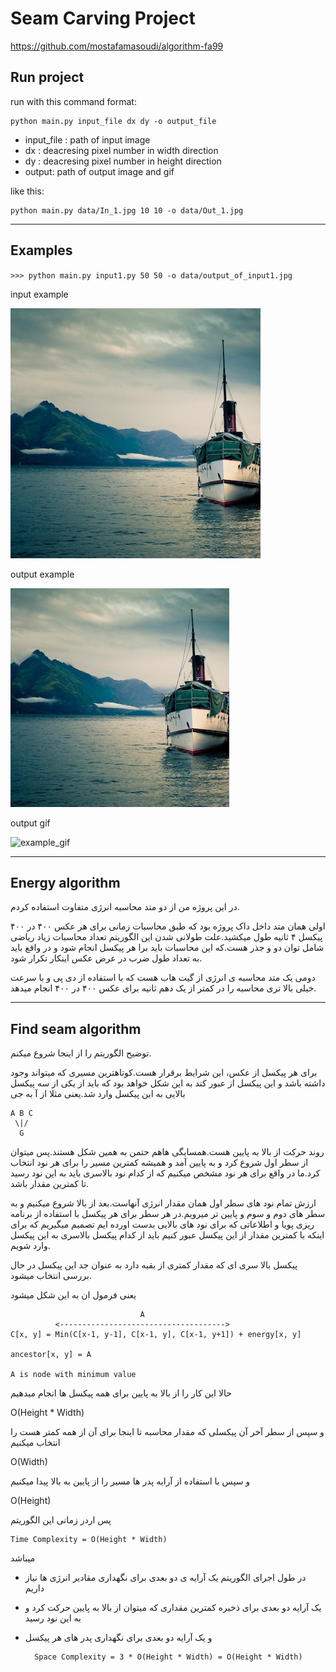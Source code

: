 # Seam Carving Project

https://github.com/mostafamasoudi/algorithm-fa99

## Run project
run with this command format:

    python main.py input_file dx dy -o output_file


* input_file : path of input image
* dx : deacresing pixel number in width direction
* dy : deacresing pixel number in height direction
* output: path of output image and gif


like this:

    python main.py data/In_1.jpg 10 10 -o data/Out_1.jpg

-----------------------------------------------
## Examples

`>>> python main.py input1.py 50 50 -o data/output_of_input1.jpg`

input example

![example_input](data/input1.jpg)

output example

![example_output](data/output_of_input1.jpg)

output gif

![example_gif](data/output_of_input1.gif)

------------------------------------------
## Energy algorithm

در این پروژه من از دو متد محاسبه انرژی متفاوت استفاده کردم.

اولی همان متد داخل داک پروژه بود که طبق محاسبات زمانی برای هر عکس ۴۰۰ در ۴۰۰ پیکسل ۴ ثانیه طول میکشید.علت طولانی شدن این الگوریتم تعداد محاسبات زیاد ریاضی شامل توان دو و جذر هست.که این محاسبات باید برا هر پیکسل انجام شود و در واقع باید به تعداد طول ضرب در عرض عکس اینکار تکرار شود.

دومی یک متد محاسبه ی انرژی از گیت هاب هست که با استفاده از دی پی و با سرعت خیلی بالا تری محاسبه را در کمتر از یک دهم ثانیه برای عکس ۴۰۰ در ۴۰۰ انجام میدهد.

--------------------------------------------
## Find seam algorithm
توضیح الگوریتم را از اینجا شروع میکنم.

برای هر پیکسل از عکس، این شرایط برقرار هست.کوتاهترین مسیری که میتواند وجود داشته باشد و این پیکسل از عبور کند به این شکل خواهد بود که باید از یکی از سه پیکسل بالایی به این پیکسل وارد شد.یعنی مثلا از آ به جی
```
A B C
 \|/
  G
```

روند حرکت از بالا به پایین هست.همسایگی هاهم حتمن به همین شکل هستند.پس میتوان از سطر اول شروع کرد و به پایین آمد و همیشه کمترین مسیر را برای هر نود انتخاب کرد.ما در واقع برای هر نود مشخص میکنیم که از کدام نود بالاسری باید به این نود رسید تا کمترین مقدار باشد.

ارزش تمام نود های سطر اول همان مقدار انرژی آنهاست.بعد از بالا شروع میکنیم و به سطر های دوم و سوم و پایین تر میرویم.در هر سطر برای هر پیکسل با استفاده از برنامه ریزی پویا و اطلاعاتی که برای نود های بالایی بدست اورده ایم تصمیم میگیریم که برای اینکه با کمترین مقدار از این پیکسل عبور کنیم باید از کدام پیکسل بالاسری به این پیکسل وارد شویم.

پیکسل بالا سری ای که مقدار کمتری از بقیه دارد به عنوان جد این پیکسل در حال بررسی انتخاب میشود.

یعنی فرمول ان به این شکل میشود

```
                             A
          <------------------------------------->
C[x, y] = Min(C[x-1, y-1], C[x-1, y], C[x-1, y+1]) + energy[x, y]

ancestor[x, y] = A

A is node with minimum value
```
حالا این کار را از بالا به پایین برای همه پیکسل ها انجام میدهیم

O(Height * Width)

و سپس از سطر آخر آن پیکسلی که مقدار محاسبه تا اینجا برای آن از همه کمتر هست را انتخاب میکنیم

O(Width)

و سپس با استفاده از آرایه پدر ها مسیر را از پایین به بالا پیدا میکنیم

O(Height)

پس اردر زمانی این الگوریتم

    Time Complexity = O(Height * Width)

میباشد

* در طول اجرای الگوریتم یک آرایه ی دو بعدی برای نگهداری مقادیر انرژی ها نیاز داریم

* یک آرایه دو بعدی برای ذخیره کمترین مقداری که میتوان از بالا به پایین حرکت کرد و به این نود رسید

* و یک آرایه دو بعدی برای نگهداری پدر های هر پیکسل 

        Space Complexity = 3 * O(Height * Width) = O(Height * Width)



